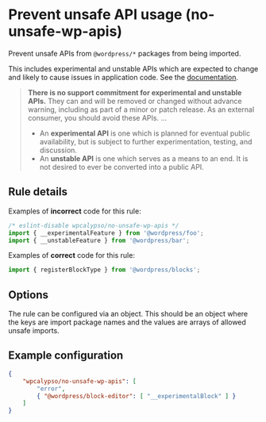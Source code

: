 # Prevent unsafe API usage (no-unsafe-wp-apis)

Prevent unsafe APIs from `@wordpress/*` packages from being imported.

This includes experimental and unstable APIs which are expected to change and likely to cause issues in application code.
See the [documentation](https://github.com/WordPress/gutenberg/blob/master/docs/contributors/coding-guidelines.md#experimental-and-unstable-apis).

> **There is no support commitment for experimental and unstable APIs.** They can and will be removed or changed without advance warning, including as part of a minor or patch release. As an external consumer, you should avoid these APIs.
> …
>
> - An **experimental API** is one which is planned for eventual public availability, but is subject to further experimentation, testing, and discussion.
> - An **unstable API** is one which serves as a means to an end. It is not desired to ever be converted into a public API.

## Rule details

Examples of **incorrect** code for this rule:

```js
/* eslint-disable wpcalypso/no-unsafe-wp-apis */
import { __experimentalFeature } from '@wordpress/foo';
import { __unstableFeature } from '@wordpress/bar';
```

Examples of **correct** code for this rule:

```js
import { registerBlockType } from '@wordpress/blocks';
```

## Options

The rule can be configured via an object.
This should be an object where the keys are import package names and the values are arrays of allowed unsafe imports.

## Example configuration

```json
{
	"wpcalypso/no-unsafe-wp-apis": [
		"error",
		{ "@wordpress/block-editor": [ "__experimentalBlock" ] }
	]
}
```
